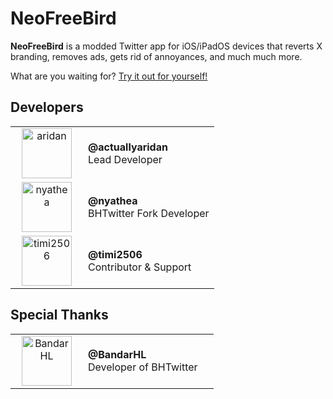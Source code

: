 # NeoFreeBird

**NeoFreeBird** is a modded Twitter app for iOS/iPadOS devices that reverts X branding, removes ads, gets rid of annoyances, and much much more.

What are you waiting for? [Try it out for yourself!](https://github.com/NeoFreeBird/app)

## Developers

<table>
  <tr>
    <td width="100" align="center">
      <a href="https://github.com/actuallyaridan">
        <img src="https://unavatar.io/github/actuallyaridan" width="80" height="80" alt="aridan" />
      </a>
    </td>
    <td>
      <b>@actuallyaridan</b><br />
      Lead Developer
    </td>
  </tr>
  <tr>
    <td width="100" align="center">
      <a href="https://github.com/nyathea">
        <img src="https://unavatar.io/github/nyathea" width="80" height="80" alt="nyathea" />
      </a>
    </td>
    <td>
      <b>@nyathea</b><br />
      BHTwitter Fork Developer
    </td>
  </tr>
  <tr>
    <td width="100" align="center">
      <a href="https://github.com/timi2506">
        <img src="https://unavatar.io/github/timi2506" width="80" height="80" alt="timi2506" />
      </a>
    </td>
    <td>
      <b>@timi2506</b><br />
      Contributor & Support
    </td>
  </tr>
</table>

## Special Thanks

<table>
  <tr>
    <td width="100" align="center">
      <a href="https://github.com/BandarHL">
        <img src="https://unavatar.io/github/BandarHL" width="80" height="80" alt="BandarHL" />
      </a>
    </td>
    <td>
      <b>@BandarHL</b><br />
      Developer of BHTwitter&nbsp&nbsp&nbsp&nbsp
    </td>
  </tr>
</table>
